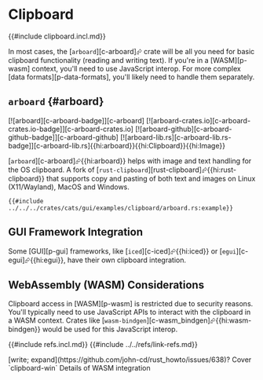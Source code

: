 # Clipboard

{{#include clipboard.incl.md}}

In most cases, the [`arboard`][c-arboard]⮳ crate will be all you need for basic clipboard functionality (reading and writing text). If you're in a [WASM][p-wasm] context, you'll need to use JavaScript interop. For more complex [data formats][p-data-formats], you'll likely need to handle them separately.

## `arboard` {#arboard}

[![arboard][c-arboard-badge]][c-arboard] [![arboard-crates.io][c-arboard-crates.io-badge]][c-arboard-crates.io] [![arboard-github][c-arboard-github-badge]][c-arboard-github] [![arboard-lib.rs][c-arboard-lib.rs-badge]][c-arboard-lib.rs]{{hi:arboard}}{{hi:Clipboard}}{{hi:Image}}

[`arboard`][c-arboard]⮳{{hi:arboard}} helps with image and text handling for the OS clipboard. A fork of [`rust-clipboard`][rust-clipboard]⮳{{hi:rust-clipboard}} that supports copy and pasting of both text and images on Linux (X11/Wayland), MacOS and Windows.

```rust,editable
{{#include ../../../crates/cats/gui/examples/clipboard/arboard.rs:example}}
```

## GUI Framework Integration

Some [GUI][p-gui] frameworks, like [`iced`][c-iced]⮳{{hi:iced}} or [`egui`][c-egui]⮳{{hi:egui}}, have their own clipboard integration.

## WebAssembly (WASM) Considerations

Clipboard access in [WASM][p-wasm] is restricted due to security reasons. You'll typically need to use JavaScript APIs to interact with the clipboard in a WASM context. Crates like [`wasm-bindgen`][c-wasm_bindgen]⮳{{hi:wasm-bindgen}} would be used for this JavaScript interop.

{{#include refs.incl.md}}
{{#include ../../refs/link-refs.md}}

<div class="hidden">
[write; expand](https://github.com/john-cd/rust_howto/issues/638)?
Cover `clipboard-win`
Details of WASM integration
</div>
